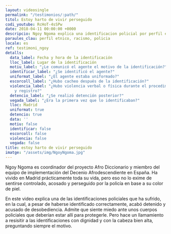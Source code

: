 ```yaml
---
layout: videosingle
permalink: "/testimonios/:path/"
titol: Estoy harto de vivir perseguido
codi_youtube: RcHoT-4sSPw
date: 2018-04-11 00:00:00 +0000
descripcio: Ngoy Ngoma explica una identificacion policial por perfil etnico
paraules_clau: perfil etnico, racismo, policia
locale: es
ref: testimoni_ngoy
detalls:
  data_label: Fecha y hora de la identificación
  lloc_label: Lugar de la identificación
  motiu_label: "¿Le comunicó el agente el motivo de la identificación?"
  identificar_label: "¿Se identificó el agente?"
  uniformat_label: "¿El agente estaba uniformado?"
  escorcoll_label: "¿Hubo cacheo después de la identificación?"
  violencia_label: "¿Hubo violencia verbal o física durante el procedimiento de identificación
    y registro?"
  detencio_label: "¿Se realizó detención posterior?"
  vegada_label: "¿Era la primera vez que lo identificaban?"
  lloc: Madrid
  uniformat: true
  detencio: true
  data: ''
  motiu: false
  identificar: false
  escorcoll: false
  violencia: false
  vegada: false
title: estoy harto de vivir perseguido
imatge: "/assets/img/NgoyNgoma.jpg"
---
```

Ngoy Ngoma es coordinador del proyecto Afro Diccionario y miembro del equipo de implementación del Decenio Afrodescendiente en España. Ha vivido en Madrid prácticamente toda su vida, pero eso no lo exime de sentirse controlado, acosado y perseguido por la policía en base a su color de piel.   

En este video explica una de las identificaciones policiales que ha sufrido, en la cual, a pesar de haberse identificado correctamente, acabó detenido y acusado de desobediencia. Admite que siente miedo ante unos cuerpos policiales que deberían estar allí para protegerle. Pero hace un llamamiento a resisitir a las identificaciones con dignidad y con la cabeza bien alta, preguntando siempre el motivo.  